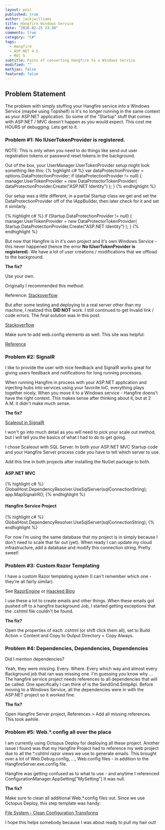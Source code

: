 ```yaml
---
layout: post
published: true
author: jackjwilliams
title: Hangfire Windows Service
date: "2016-02-25 23:30"
comments: true
category: "C#"
tags: 
  - Hangfire
  - ASP.NET 4.5
  - MVC 5
subtitle: Pains of converting Hangfire to a Windows Service
modified: ""
mathjax: false
featured: false
---
```





## Problem Statement

The problem with simply stuffing your Hangfire service into a Windows Service (maybe using Topshelf) is it's no longer running in the same context as your ASP.NET application. So some of the "Startup" stuff that comes with ASP.NET / MVC doesn't  happen as you would expect. This cost me HOURS of debugging. Lets get to it.

### Problem #1: No IUserTokenProvider is registered.

NOTE: This is only when you need to do things like send out user registration tokens or password reset tokens in the background.
 
Out of the box, your UserManager.UserTokenProvider setup might look something like this:
{% highlight c# %}
var dataProtectionProvider = options.DataProtectionProvider;
if (dataProtectionProvider != null)
{
    manager.UserTokenProvider = 
        new DataProtectorTokenProvider<ApplicationUser>(
            dataProtectionProvider.Create("ASP.NET Identity")
        );
}
{% endhighlight %}

Our setup was a little different, in a partial Startup class we get and set the DataProtectionProvider off of the IAppBuilder,
then later check for it and set it similarly.

{% highlight c# %}
if (Startup.DataProtectionProvider != null)
{
    manager.UserTokenProvider = 
        new DataProtectorTokenProvider<ApplicationUser>(
            Startup.DataProtectionProvider.Create("ASP.NET Identity")
        );
}
{% endhighlight %}

But now that Hangfire is in it's own project and it's own Windows Service - this never happened (hence the error **No IUserTokenProvider is registered**). We have a lot of user creations / modifications
that we offload to the background.

**The fix?**

Use your own.

Originally I recommended this method:

Reference: [Stackoverflow](http://stackoverflow.com/questions/22629936/no-iusertokenprovider-is-registered)

But after some testing and deploying to a real server other than my machine, I realized this **DID NOT** work. I still continued to get Invalid link / code errors. The final solution was in this post:

[Stackoverflow](http://stackoverflow.com/questions/23455579/generating-reset-password-token-does-not-work-in-azure-website/23661872#23661872)

Make sure to add web.config <machineKey> elements as well. This site was helpful:

[Reference](http://www.a2zmenu.com/utility/machine-key-generator.aspx)

### Problem #2: SignalR

I like to provide the user with nice feedback and SignalR works great for giving users feedback and notifications for long running processes.

When running Hangfire in process with your ASP.NET application and injecting hubs into services using your favorite IoC, everything plays 
together nicely. When you move it to a Windows service - Hangfire doens't have the right context. This makes sense after thinking about it,
but at 2 A.M. it didn't make much sense.

**The fix?**

[Scaleout in SignalR](http://www.asp.net/signalr/overview/performance/scaleout-in-signalr)

I won't go into much detail as you will need to pick your scale out method, but I will tell you the basics of what I had to do to get going.

I chose Scaleout with SQL Server. In both your ASP.NET MVC Startup code and your Hangfire Server process code you have to tell which server to use.

Add this line in both projects after installing the NuGet package to both.

#### ASP.NET MVC
{% highlight c# %}
GlobalHost.DependencyResolver.UseSqlServer(sqlConnectionString);
app.MapSignalrR();
{% endhighlight %}

#### Hangfire Service Project
{% highlight c# %}
GlobalHost.DependencyResolver.UseSqlServer(sqlConnectionString);
{% endhighlight %}

For now I'm using the same database that my project is in simply because I don't need to scale that far out (yet). When ready I 
can update my cloud infrastructure, add a database and modify this connection string. Pretty sweet!


### Problem #3: Custom Razor Templating

I have a custom Razor templating system (I can't remember which one - they're all fairly similar).

See [RazorEngine](https://github.com/Antaris/RazorEngine) or [Haacked Blog](http://haacked.com/archive/2011/08/01/text-templating-using-razor-the-easy-way.aspx/)

I use these a lot to create emails and other things. When these emails got pushed off to a hangfire background Job, I started getting exceptions
that the .cshtml file couldn't be found. 

**The fix?**

Open the properties of each .cshtml (or shift click them all), set to Build Action = Content and Copy to Output Directory = Copy Always.

### Problem #4: Dependencies, Dependencies, Dependencies

Did I mention dependencies?

Yeah, they were missing. Every. Where. Every which way and almost every Background job that ran was missing one. I'm guessing you know why ...
The hangfire service project needs references to all dependencies that will be called. One specifically I can think of is the SendGrid.SmtpApi. Before moving
to a Windows Service, all the dependencies were in with the ASP.NET project so it worked fine.

**The fix?**

Open Hangfire Server project, References > Add all missing references. This took awhile.

### Problem #5: Web.*.config all over the place

I am currently using Octopus Deploy for deploying all these project. Another issue I found was that my Hangfire Project had to reference my web project due to all the *.cshtml razor views we use to generate emails. This brought over a lot of Web.Debug.config, ..., Web.config files - in addition to the HangfireServer.exe.config file. 

Hangfire was getting confused as to what to use - and anytime I referenced ConfigurationManager.AppSetting["MySetting"] it was null.

**The fix?**

Make sure to clean all additional Web.*.config files out. Since we use Octopus Deploy, this step template was handy:

[File System - Clean Configuration Transforms](https://library.octopusdeploy.com/#!/step-template/actiontemplate-file-system-clean-configuration-transforms)



I hope this helps somebody because I was about ready to pull my hair out!
